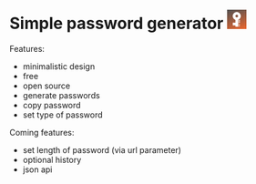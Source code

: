 # Simple password generator <img src="https://github.com/michivonah/passwords/blob/main/logo.png?raw=true" width="auto" height="34px">

Features:
- minimalistic design
- free
- open source
- generate passwords
- copy password
- set type of password

Coming features:
- set length of password (via url parameter)
- optional history
- json api
